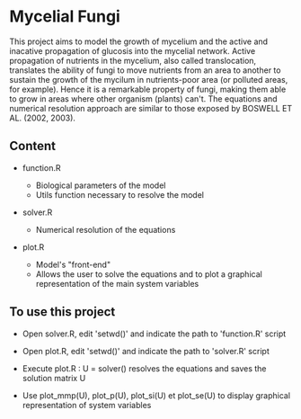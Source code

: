 # Mycelial Fungi 

This project aims to model the growth of mycelium and the active and inacative propagation of glucosis into the mycelial network. 
Active propagation of nutrients in the mycelium, also called translocation, translates the ability of fungi to move nutrients from an area to another to sustain the growth of the mycilum in nutrients-poor area (or polluted areas, for example). 
Hence it is a remarkable property of fungi, making them able to grow in areas where other organism (plants) can't.
The equations and numerical resolution approach are similar to those exposed by BOSWELL ET AL. (2002, 2003). 


## Content 

- function.R 
  - Biological parameters of the model 
  - Utils function necessary to resolve the model

- solver.R
  - Numerical resolution of the equations

- plot.R 
  - Model's "front-end"
  - Allows the user to solve the equations and to plot a graphical representation of the main system variables
  
## To use this project 

- Open solver.R, edit 'setwd()' and indicate the path to 'function.R' script
- Open plot.R, edit 'setwd()' and indicate the path to 'solver.R' script

- Execute plot.R : U = solver() resolves the equations and saves the solution matrix U

- Use plot_mmp(U), plot_p(U), plot_si(U) et plot_se(U) to display graphical representation of system variables
